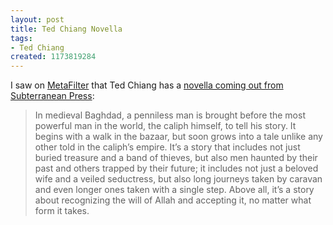 ```yaml
---
layout: post
title: Ted Chiang Novella
tags:
- Ted Chiang
created: 1173819284
---
```

I saw on [MetaFilter](http://ask.metafilter.com/58540/Forgotten-title-of-amazing-online-scifi-story) that Ted Chiang has a [novella coming out from Subterranean Press](http://subterraneanpress.com/index.php/2007/02/21/ted-chiang-announcing-the-merchant-and-the-alchemists-gate/):

> In medieval Baghdad, a penniless man is brought before the most powerful man in the world, the caliph himself, to tell his story. It begins with a walk in the bazaar, but soon grows into a tale unlike any other told in the caliph’s empire. It’s a story that includes not just buried treasure and a band of thieves, but also men haunted by their past and others trapped by their future; it includes not just a beloved wife and a veiled seductress, but also long journeys taken by caravan and even longer ones taken with a single step. Above all, it’s a story about recognizing the will of Allah and accepting it, no matter what form it takes.
